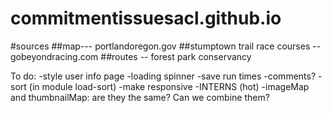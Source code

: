 # commitmentissuesacl.github.io
#sources
##map--- portlandoregon.gov
##stumptown trail race courses -- gobeyondracing.com
##routes -- forest park conservancy


To do:
-style user info page
-loading spinner
-save run times
-comments?
-sort (in module load-sort)
-make responsive
-INTERNS (hot)
-imageMap and thumbnailMap: are they the same? Can we combine them?